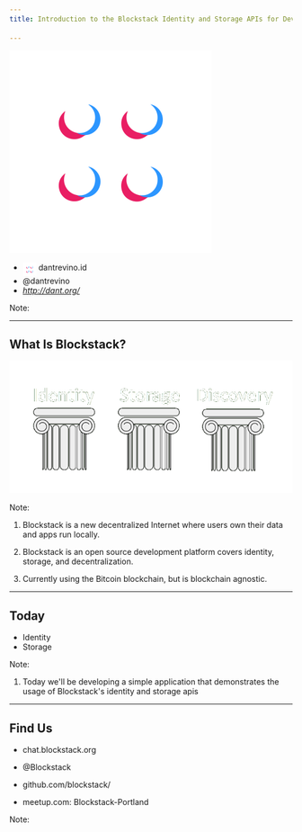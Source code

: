 ```yaml
---
title: Introduction to the Blockstack Identity and Storage APIs for Developers

---
```


<section data-background="#270f34">

<img src="blockstack.svg" height="360px" width="360px" style="border:none;">

* <img src="blockstack.svg" height="24px" width="24px" style="border:none;vertical-align:text-top;"> dantrevino.id
* <i class="mdi mdi-twitter"></i>@dantrevino
* <i class="mdi mdi-web">http://dant.org/</i>

Note:

</section>

---

<section data-background="#270f34">

## What Is Blockstack? ##

<img src="pillars.png"/>

Note:
1) Blockstack is a new decentralized Internet where users own their data and apps run locally.

2) Blockstack is an open source development platform covers identity, storage, and decentralization.

3) Currently using the Bitcoin blockchain, but is blockchain agnostic.

</section>

---

<section data-background="#270f34">

## Today ##

* Identity
* Storage

Note:

1)  Today we'll be developing a simple application that demonstrates the usage of Blockstack's identity and storage apis

</section>

---

<section data-background="#270f34">

## Find Us ##

* <i class="mdi mdi-slack"></i> chat.blockstack.org

* <i class="mdi mdi-twitter"></i>@Blockstack

* <i class="mdi mdi-github-circle"></i> github.com/blockstack/

* meetup.com: Blockstack-Portland

Note:

</section>

